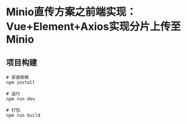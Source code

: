 # Minio直传方案之前端实现：Vue+Element+Axios实现分片上传至Minio

## 项目构建

```shell
# 安装依赖
npm install

# 运行
npm run dev

# 打包
npm run build
```
